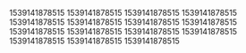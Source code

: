 1539141878515
1539141878515
1539141878515
1539141878515
1539141878515
1539141878515
1539141878515
1539141878515
1539141878515
1539141878515
1539141878515
1539141878515
1539141878515
1539141878515
1539141878515